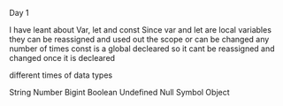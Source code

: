 Day 1

I have leant about Var, let and const
Since var and let are local variables they can be reassigned and used out the scope or can be changed any number of times
const is a global decleared so it cant be reassigned and changed once it is decleared

different times of data types

String
Number
Bigint
Boolean
Undefined
Null
Symbol
Object 
